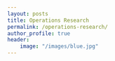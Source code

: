 ```yaml
---
layout: posts
title: Operations Research
permalink: /operations-research/
author_profile: true
header:
    image: "/images/blue.jpg"
---
```

